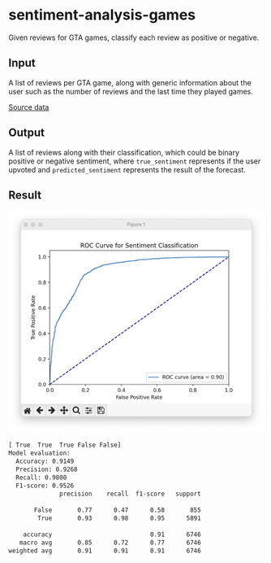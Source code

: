 # sentiment-analysis-games

Given reviews for GTA games, classify each review as positive or negative.

## Input

A list of reviews per GTA game, along with generic information about the user such as the number of reviews and the last time they played games.

[Source data](https://www.kaggle.com/datasets/noahx1/grand-theft-auto-v)

## Output

A list of reviews along with their classification, which could be binary positive or negative sentiment, where `true_sentiment` represents if the user upvoted and `predicted_sentiment` represents the result of the forecast.

## Result

![result](./assets/result.png)

```text
[ True  True  True False False]
Model evaluation:
  Accuracy: 0.9149
  Precision: 0.9268
  Recall: 0.9800
  F1-score: 0.9526
              precision    recall  f1-score   support

       False       0.77      0.47      0.58       855
        True       0.93      0.98      0.95      5891

    accuracy                           0.91      6746
   macro avg       0.85      0.72      0.77      6746
weighted avg       0.91      0.91      0.91      6746
```
